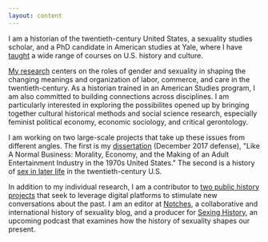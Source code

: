 ```yaml
---
layout: content
---
```

I am a historian of the twentieth-century United States, a sexuality studies scholar, and a PhD candidate in American studies at Yale, where I have [taught](/teaching) a wide range of courses on U.S. history and culture. 

[My research](/research) centers on the roles of gender and sexuality in shaping the changing meanings and organization of labor, commerce, and care in the twentieth-century. As a historian trained in an American Studies program, I am also committed to building connections across disciplines. I am particularly interested in exploring the possibilites opened up by bringing together cultural historical methods and social science research, especially feminist political economy, economic sociology, and critical gerontology.

I am working on two large-scale projects that take up these issues from different angles. The first is my [dissertation](/research#dissertation) (December 2017 defense), "Like A Normal Business: Morality, Economy, and the Making of an Adult Entertainment Industry in the 1970s United States." The second is a history of [sex in later life](/research#elder_intimacies) in the twentieth-century U.S. 

In addition to my individual research, I am a contributor to [two public history projects](/public_history) that seek to leverage digital platforms to stimulate new conversations about the past. I am an editor at [Notches](http://notchesblog.com), a collaborative and international history of sexuality blog, and a producer for [Sexing History](https://www.facebook.com/sexinghistory), an upcoming podcast that examines how the history of sexuality shapes our present. 
